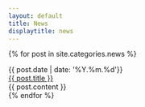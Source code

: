 ```yaml
---
layout: default
title: News
displaytitle: news
---
```

{% for post in site.categories.news %}
<article class="post">
	<div class="date">
		{{ post.date | date: '%Y.%m.%d'}}
	</div>
	<div class="text">
		<div class="title">
			<a href="{{ page.url | ptr }}{{ post.url }}">{{ post.title }}</a>
				<i class="fa fa-arrow-circle-right fa-lg"></i></a>
		</div>
		<div class="content">
			{{ post.content }}
		</div>
	</div>
</article>
{% endfor %}